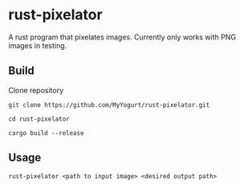 # rust-pixelator
A rust program that pixelates images. Currently only works with PNG images in testing.

## Build

Clone repository

`git clone https://github.com/MyYogurt/rust-pixelator.git`

`cd rust-pixelator`

`cargo build --release`

## Usage

`rust-pixelator <path to input image> <desired output path>`
